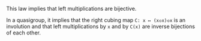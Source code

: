 This law implies that left multiplications are bijective.

In a quasigroup, it implies that the right cubing map `C: x ↦ (x◇x)◇x` is an involution and that left multiplications by `x` and by `C(x)` are inverse bijections of each other.
